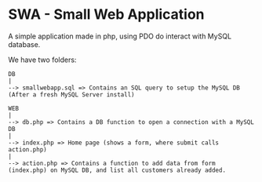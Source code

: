 # SWA - Small Web Application

A simple application made in php, using PDO do interact with MySQL database.

We have two folders:

    DB
    |
    --> smallwebapp.sql => Contains an SQL query to setup the MySQL DB (After a fresh MySQL Server install)

    WEB
    |
    --> db.php => Contains a DB function to open a connection with a MySQL DB
    |
    --> index.php => Home page (shows a form, where submit calls action.php)
    |
    --> action.php => Contains a function to add data from form (index.php) on MySQL DB, and list all customers already added.
